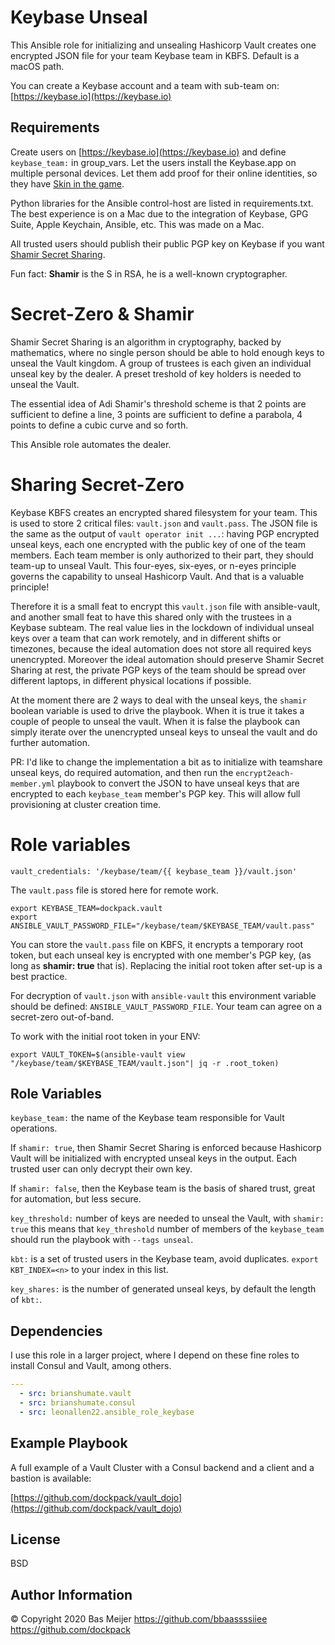 Keybase Unseal
==============

This Ansible role for initializing and unsealing Hashicorp Vault creates one
encrypted JSON file for your team Keybase team in KBFS. Default is a macOS path.

You can create a Keybase account and a team with sub-team on:
[https://keybase.io](https://keybase.io)

Requirements
------------

Create users on [https://keybase.io](https://keybase.io) and define
`keybase_team:` in group_vars. Let the users install the Keybase.app on
multiple personal devices. Let them add proof for their online identities, so
they have [Skin in the game](https://en.wikipedia.org/wiki/Skin_in_the_Game_(book)).

Python libraries for the Ansible control-host are listed in requirements.txt.
The best experience is on a Mac due to the integration of Keybase, GPG Suite,
Apple Keychain, Ansible, etc. This was made on a Mac.

All trusted users should publish their public PGP key on Keybase if you want
[Shamir Secret Sharing](https://en.wikipedia.org/wiki/Shamir%27s_Secret_Sharing).

Fun fact: **Shamir** is the S in RSA, he is a well-known cryptographer.

Secret-Zero & Shamir
====================
Shamir Secret Sharing is an algorithm in cryptography, backed by mathematics,
 where no single person should be able to hold enough keys to unseal 
the Vault kingdom. A group of trustees is each given an individual unseal key by the
dealer. A preset treshold of key holders is needed to unseal the Vault.

The essential idea of Adi Shamir's threshold scheme is that 2 points are sufficient
to define a line, 3 points are sufficient to define a parabola, 4 points to define
a cubic curve and so forth.

This Ansible role automates the dealer.

Sharing Secret-Zero
===================

Keybase KBFS creates an encrypted shared filesystem for your team. This is used
to store 2 critical files: `vault.json` and `vault.pass`. The JSON file is the
same as the output of `vault operator init ...`: having PGP encrypted unseal keys,
each one encrypted with the public key of one of the team members. Each team
member is only authorized to their part, they should team-up to unseal Vault. 
This four-eyes, six-eyes, or n-eyes principle governs the capability to unseal
Hashicorp Vault. And that is a valuable principle!

Therefore it is a small feat to encrypt this `vault.json` file with ansible-vault, and
another small feat to have this shared only with the trustees in a Keybase subteam.
The real value lies in the lockdown of individual unseal keys over a team that can work
remotely, and in different shifts or timezones, because the ideal automation does
not store all required keys unencrypted. Moreover the ideal automation should
preserve Shamir Secret Sharing at rest, the private PGP keys of the team should be
spread over different laptops, in different physical locations if possible.

At the moment there are 2 ways to deal with the unseal keys, the `shamir` boolean variable
is used to drive the playbook. When it is true it takes a couple of people to unseal the
vault. When it is false the playbook can simply iterate over the unencrypted unseal keys
to unseal the vault and do further automation.

PR: I'd like to change the implementation a bit as to initialize with teamshare unseal keys,
do required automation, and then run the `encrypt2each-member.yml` playbook to convert 
the JSON to have unseal keys that are encrypted to each `keybase_team` member's PGP key.
This will allow full provisioning at cluster creation time.

Role variables
==============

```
vault_credentials: '/keybase/team/{{ keybase_team }}/vault.json'
```

The `vault.pass` file is stored here for remote work.

```
export KEYBASE_TEAM=dockpack.vault
export ANSIBLE_VAULT_PASSWORD_FILE="/keybase/team/$KEYBASE_TEAM/vault.pass"
```

You can store the `vault.pass` file on KBFS, it encrypts a temporary root token,
but each unseal key is encrypted with one member's PGP key,
(as long as **shamir: true** that is). Replacing the initial root token after
set-up is a best practice.

For decryption of `vault.json` with `ansible-vault` this environment
variable should be defined: `ANSIBLE_VAULT_PASSWORD_FILE`. Your team can agree
on a secret-zero out-of-band.

To work with the initial root token in your ENV:
```
export VAULT_TOKEN=$(ansible-vault view "/keybase/team/$KEYBASE_TEAM/vault.json"| jq -r .root_token)
```

Role Variables
--------------

`keybase_team:` the name of the Keybase team responsible for Vault operations.

If `shamir: true`, then Shamir Secret Sharing is enforced because Hashicorp
Vault will be initialized with encrypted unseal keys in the output. Each
trusted user can only decrypt their own key.

If `shamir: false`, then the Keybase team is the basis of shared trust, great
for automation, but less secure.

`key_threshold:` number of keys are needed to unseal the Vault, with
`shamir: true` this means that `key_threshold` number of members of the
`keybase_team` should run the playbook with `--tags unseal`.

`kbt:` is a set of trusted users in the Keybase team, avoid duplicates.
`export KBT_INDEX=<n>` to your index in this list.

`key_shares:` is the number of generated unseal keys, by default the length of `kbt:`.

Dependencies
------------
I use this role in a larger project, where I depend on these fine roles to
install Consul and Vault, among others.

```yaml
---
  - src: brianshumate.vault
  - src: brianshumate.consul
  - src: leonallen22.ansible_role_keybase
```

Example Playbook
----------------

A full example of a Vault Cluster with a Consul backend and a client and a
bastion is available:

[https://github.com/dockpack/vault_dojo](https://github.com/dockpack/vault_dojo)

License
-------

BSD

Author Information
------------------
© Copyright 2020 Bas Meijer
https://github.com/bbaassssiiee
https://github.com/dockpack
